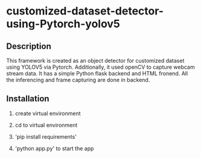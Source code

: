 # customized-dataset-detector-using-Pytorch-yolov5
## Description
This framework is created as an object detector for customized dataset using YOLOV5 via Pytorch. Additionally, it used openCV to capture webcam stream data. It has a simple Python flask backend and HTML fronend. All the inferencing and frame capturing are done in backend.

## Installation
1. create virtual environment

2. cd to virtual environment

3. 'pip install requirements'

4. 'python app.py' to start the app
